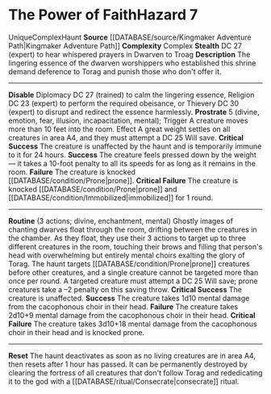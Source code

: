 ﻿---
complexity: Complex
hazard_type: Haunt
id: '282'
level: '7'
name: The Power of Faith
rarity: Unique
source: '[[DATABASE/source/Kingmaker Adventure Path|Kingmaker Adventure Path]]'
trait:
- '[[DATABASE/trait/Complex|Complex]]'
- '[[DATABASE/trait/Haunt|Haunt]]'
- '[[DATABASE/trait/Unique|Unique]]'
type: Hazard

---
# The Power of Faith<span class="item-type">Hazard 7</span>

<span class="trait-unique item-trait">Unique</span><span class="item-trait">Complex</span><span class="item-trait">Haunt</span>
**Source** [[DATABASE/source/Kingmaker Adventure Path|Kingmaker Adventure Path]]
**Complexity** Complex
**Stealth** DC 27 (expert) to hear whispered prayers in Dwarven to Troag
**Description** The lingering essence of the dwarven worshippers who established this shrine demand deference to Torag and punish those who don't offer it.

---
**Disable** Diplomacy DC 27 (trained) to calm the lingering essence, Religion DC 23 (expert) to perform the required obeisance, or Thievery DC 30 (expert) to disrupt and redirect the essence harmlessly.
**Prostrate** <span class="action-icon">5</span> (divine, emotion, fear, illusion, incapacitation, mental); Trigger A creature moves more than 10 feet into the room. Effect A great weight settles on all creatures in area A4, and they must attempt a DC 25 Will save.
**Critical Success** The creature is unaffected by the haunt and is temporarily immune to it for 24 hours. 
**Success** The creature feels pressed down by the weight— it takes a 10-foot penalty to all its speeds for as long as it remains in the room.
**Failure** The creature is knocked [[DATABASE/condition/Prone|prone]].
**Critical Failure** The creature is knocked [[DATABASE/condition/Prone|prone]] and [[DATABASE/condition/Immobilized|immobilized]] for 1 round.

---
**Routine** (3 actions; divine, enchantment, mental) Ghostly images of chanting dwarves float through the room, drifting between the creatures in the chamber. As they float, they use their 3 actions to target up to three different creatures in the room, touching their brows and filling that person's head with overwhelming but entirely mental choirs exalting the glory of Torag. The haunt targets [[DATABASE/condition/Prone|prone]] creatures before other creatures, and a single creature cannot be targeted more than once per round. A targeted creature must attempt a DC 25 Will save; prone creatures take a –2 penalty on this saving throw.
 **Critical Success** The creature is unaffected.
 **Success** The creature takes 1d10 mental damage from the cacophonous choir in their head.
 **Failure** The creature takes 2d10+9 mental damage from the cacophonous choir in their head.
 **Critical Failure** The creature takes 3d10+18 mental damage from the cacophonous choir in their head and is knocked prone.

---
**Reset** The haunt deactivates as soon as no living creatures are in area A4, then resets after 1 hour has passed. It can be permanently destroyed by clearing the fortress of all creatures that don't follow Torag and rededicating it to the god with a [[DATABASE/ritual/Consecrate|consecrate]] ritual.